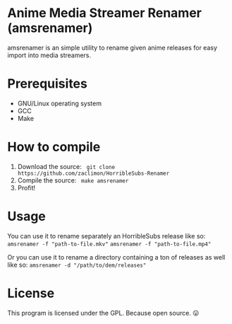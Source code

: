 Anime Media Streamer Renamer (amsrenamer)
================================

amsrenamer is an simple utility to rename given anime releases for easy import into media streamers.

Prerequisites
=============
- GNU/Linux operating system
- GCC
- Make

How to compile
==============
1. Download the source:
``` git clone https://github.com/zaclimon/HorribleSubs-Renamer```
2. Compile the source:
``` make amsrenamer```
3. Profit!

Usage
=====
You can use it to rename separately an HorribleSubs release like so:
```amsrenamer -f "path-to-file.mkv"```
```amsrenamer -f "path-to-file.mp4"```

Or you can use it to rename a directory containing a ton of releases as well like so:
```amsrenamer -d "/path/to/dem/releases"```

License
=======
This program is licensed under the GPL. Because open source. :stuck_out_tongue:
